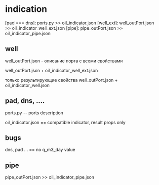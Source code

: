 # indication
[pad === dns]: ports.py >> oil_indicator.json
[well_ext]:  well_outPort.json >> oil_indicator_well_ext.json
[pipe]: pipe_outPort.json >> oil_indicator_pipe.json

## well

well_outPort.json - описание порта с всеми свойствами

well_outPort.json + oil_indicator_well_ext.json

только результирующие свойства
well_outPort.json + oil_indicator_well.json



## pad, dns, ....

ports.py -- ports description

oil_indicator.json == compatible indicator, result props only



## bugs 

dns, pad ... == no q_m3_day value


## pipe


pipe_outPort.json >> oil_indicator_pipe.json